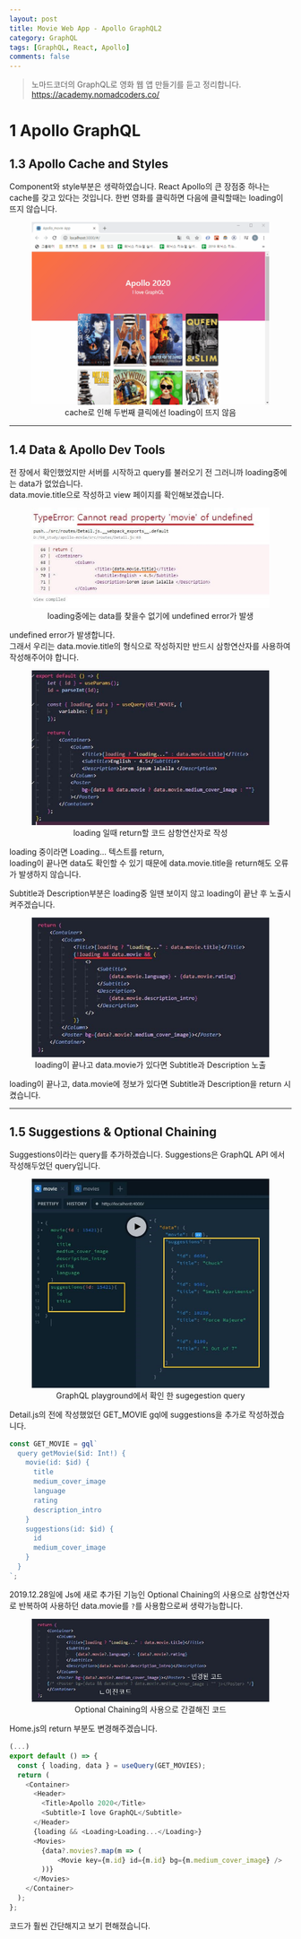 ```yaml
---
layout: post
title: Movie Web App - Apollo GraphQL2
category: GraphQL
tags: [GraphQL, React, Apollo]
comments: false
---
```


> 노마드코더의 GraphQL로 영화 웹 앱 만들기를 듣고 정리합니다. <https://academy.nomadcoders.co/>

# 1 Apollo GraphQL

## 1.3 Apollo Cache and Styles

Component와 style부분은 생략하였습니다.
React Apollo의 큰 장점중 하나는 cache를 갖고 있다는 것입니다. 한번 영화를 클릭하면 다음에 클릭할때는 loading이 뜨지 않습니다.  

<center>
<figure>
<img src="/assets/post-img/graphql/movie_graphql_apollo_1-5.gif" alt="">
<figcaption>cache로 인해 두번째 클릭에선 loading이 뜨지 않음</figcaption>
</figure>
</center>

---

## 1.4 Data & Apollo Dev Tools

전 장에서 확인했었지만 서버를 시작하고 query를 불러오기 전 그러니까 loading중에는 data가 없었습니다.  
data.movie.title으로 작성하고 view 페이지를 확인해보겠습니다.

<center>
<figure>
<img src="/assets/post-img/graphql/movie_graphql_apollo_1-5.jpg" alt="">
<figcaption>loading중에는 data를 찾을수 없기에 undefined error가 발생</figcaption>
</figure>
</center>

undefined error가 발생합니다.  
그래서 우리는 data.movie.title의 형식으로 작성하지만 반드시 삼항연산자를 사용하여 작성해주어야 합니다. 

<center>
<figure>
<img src="/assets/post-img/graphql/movie_graphql_apollo_1-7.jpg" alt="">
<figcaption>loading 일때 return할 코드 삼항연산자로 작성</figcaption>
</figure>
</center>

loading 중이라면 Loading... 텍스트를 return,  
loading이 끝나면 data도 확인할 수 있기 때문에 data.movie.title을 return해도 오류가 발생하지 않습니다.  

Subtitle과 Description부분은 loading중 일땐 보이지 않고 loading이 끝난 후 노출시켜주겠습니다.

<center>
<figure>
<img src="/assets/post-img/graphql/movie_graphql_apollo_1-8.jpg" alt="">
<figcaption>loading이 끝나고 data.movie가 있다면 Subtitle과 Description 노출</figcaption>
</figure>
</center>

loading이 끝나고, data.movie에 정보가 있다면 Subtitle과 Description을 return 시켰습니다.  

---

## 1.5 Suggestions & Optional Chaining

Suggestions이라는 query를 추가하겠습니다. Suggestions은 GraphQL API 에서 작성해두었던 query입니다. 

<center>
<figure>
<img src="/assets/post-img/graphql/movie_graphql_apollo_1-6.jpg" alt="">
<figcaption>GraphQL playground에서 확인 한 sugegestion query</figcaption>
</figure>
</center>

Detail.js의 전에 작성했었던 GET_MOVIE gql에 suggestions을 추가로 작성하겠습니다. 

```javascript
const GET_MOVIE = gql`
  query getMovie($id: Int!) {
    movie(id: $id) {
      title
      medium_cover_image
      language
      rating
      description_intro
    }
    suggestions(id: $id) {
      id
      medium_cover_image
    }
  }
`;
```

2019.12.28일에 Js에 새로 추가된 기능인 Optional Chaining의 사용으로 삼항연산자로 반복하여 사용하던 data.movie를 `?`를 사용함으로써 생략가능합니다.

<center>
<figure>
<img src="/assets/post-img/graphql/movie_graphql_apollo_1-9.jpg" alt="">
<figcaption>Optional Chaining의 사용으로 간결해진 코드</figcaption>
</figure>
</center>

Home.js의 return 부분도 변경해주겠습니다.

```javascript
(...)
export default () => {
  const { loading, data } = useQuery(GET_MOVIES);
  return (
    <Container>
      <Header>
        <Title>Apollo 2020</Title>
        <Subtitle>I love GraphQL</Subtitle>
      </Header>
      {loading && <Loading>Loading...</Loading>}
      <Movies>
        {data?.movies?.map(m => (
        	<Movie key={m.id} id={m.id} bg={m.medium_cover_image} />
        ))}
      </Movies>
    </Container>
  );
};
```

코드가 훨씬 간단해지고 보기 편해졌습니다.




